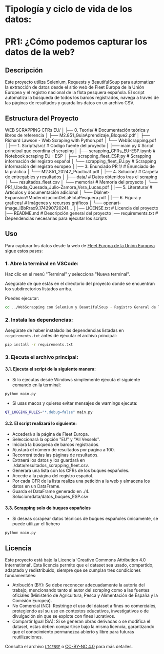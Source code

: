 # Tipología y ciclo de vida de los datos: 
# PR1: ¿Cómo podemos capturar los datos de la web?

## Descripción 

Este proyecto utiliza Selenium, Requests y BeautifulSoup para automatizar la extracción de datos desde el sitio web de Fleet Europa de la Unión Europea y el registro nacional de la flota pesquera española. El script automatiza la búsqueda de todos los barcos registrados, navega a través de las páginas de resultados y guarda los datos en un archivo CSV.

## Estructura del Proyecto

WEB SCRAPPING CFRs EU/
│
|── 0. Teoria/                            # Documentación teórica y libros de referencia
│   ├── M2.851_GuiaAprendizaje_Bloque2.pdf
│   ├── Richard Lawson - Web Scraping with Python.pdf
│   └── WebScrapping.pdf
│
|── 1. Scripts/src/                                         # Código fuente del proyecto
│   ├── main.py                                            # Script principal que coordina el scraping 
│   ├── scrapping_CFRs_EU-ESP.ipynb   # Notebook scraping EU - ESP
│   ├── scrapping_fleet_ESP.py                # Scrapping información del registro español
│   └── scrapping_fleet_EU.py                  # Scrapping información del registro europeo
│
|── 3. Enunciado PR 1/                                 # Enunciado de la práctica
│   └── M2.851_20242_Practica1.pdf
│
|── 4. Solucion/                                             # Carpeta de entregables y resultados
│   ├── data/                                                  # Datos obtenidos tras el scraping
│       └── resultados_fleet.csv
│   └── memoria/                                           # Memoria del proyecto
│       └── PR1_Ubeda_Quesada_Julio-Zamora_Vera_Lucas.pdf
│
|── 5. Literatura/                                             # Artículos y documentación adicional
│   └── Dialnet-ExpansionYModernizacionDeLaFlotaPesquera.pdf
│
|── 6. Figura y graficos/                                 # Imágenes y recursos gráficos
│   └── openart-image_IBbRrax9_174290720241...
│
|── LICENSE.txt                                             # Licencia del proyecto
|── README.md                                            # Descripción general del proyecto
|── requirements.txt                                      # Dependencias necesarias para ejecutar los scripts


## Uso

Para capturar los datos desde la web de [Fleet Europa de la Unión Europea]("https://webgate.ec.europa.eu/fleet-europa/search_en") sigue estos pasos:

### 1.  Abre la terminal en VSCode:

Haz clic en el menú "Terminal" y selecciona "Nueva terminal".

Asegúrate de que estás en el directorio del proyecto donde se encuentran los subdirectorios listados arriba.

Puedes ejecutar: 
```bash
cd ../WebScrapping con Selenium y BeautifulSoup - Registro General de la Flota Pesquera
```
### 2. Instala las dependencias:

Asegúrate de haber instalado las dependencias listadas en `requirements.txt` antes de ejecutar el archivo principal:

```bash
pip install -r requirements.txt
```
### 3. Ejecuta el archivo principal:

#### 3.1. Ejecuta el script de la siguiente manera:

- Si lo ejecutas desde Windows simplemente ejecuta el siguiente comando en la terminal: 

```bash
python main.py
```

- Si usas macos y quieres evitar mensajes de warnings ejecuta: 

```bash
QT_LOGGING_RULES="*.debug=false" main.py
```

#### 3.2. El script realizará lo siguiente:

- Accederá a la página de Fleet Europa.
- Seleccionará la opción "EU" y "All Vessels".
- Iniciará la búsqueda de barcos registrados.
- Ajustará el número de resultados por página a 100.
- Recorrerá todas las páginas de resultados.
- Extraerá los datos y los guardará en ./data/resultados_scrapping_fleet.csv.
- Generará una lista con los CFRs de los buques españoles.
- Accede a la página del registro español.
- Por cada CFR de la lista realiza una petición a la web y almacena los datos en un DataFrame.
- Guarda el DataFrame generado en ./4. Solucion/data/datos_buques_ESP.csv

#### 3.3. Scrapping solo de buques españoles

- Si deseas scrapear datos técnicos de buques españoles únicamente, se puede utilizar el fichero 

```bash
python main.py
```


## Licencia

Este proyecto está bajo la Licencia ‘Creative Commons Attribution 4.0 International’. Esta licencia permite que el dataset sea usado, compartido, adaptado y redistribuido, siempre que se cumplan tres condiciones fundamentales:
- Atribución (BY): Se debe reconocer adecuadamente la autoría del trabajo, mencionando tanto al autor del scraping como a las fuentes oficiales (Ministerio de Agricultura, Pesca y Alimentación de España y la Comisión Europea).
- No Comercial (NC): Restringe el uso del dataset a fines no comerciales, protegiendo así su uso en contextos educativos, investigativos o de divulgación sin que se explote con fines lucrativos.
- Compartir Igual (SA): Si se generan obras derivadas o se modifica el dataset, estas deben compartirse bajo la misma licencia, garantizando que el conocimiento permanezca abierto y libre para futuras reutilizaciones.
 
Consulta el archivo [`LICENSE`](./LICENSE.txt) o [CC-BY-NC 4.0](https://creativecommons.org/licenses/by-nc/4.0/) para más detalles.

